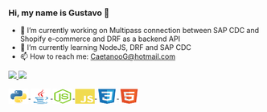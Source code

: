 ### Hi, my name is Gustavo 🚀

- 🔭 I’m currently working on Multipass connection between SAP CDC and Shopify e-commerce and DRF as a backend API
- 🌱 I’m currently learning NodeJS, DRF and SAP CDC
- 📫 How to reach me: CaetanooG@hotmail.com

<div>
  <a href="https://github.com/CaetanoGS/CaetanoGS">
  <img height='200em' src="https://github-readme-stats.vercel.app/api?username=caetanogs&show_icons=true&theme=dracula">
  <img height='200em' src="https://github-readme-stats.vercel.app/api/top-langs/?username=caetanogs&layout=compact&langs_count=16&theme=dracula">
</div>
<div style="display: inline_block"><br>
  <img align="center" alt="Caetano-py" height="30" width="40" src="https://raw.githubusercontent.com/devicons/devicon/master/icons/python/python-original.svg">
  <img align="center" alt="Caetano-java" height="30" width="40" src="https://raw.githubusercontent.com/devicons/devicon/master/icons/java/java-original.svg">
  <img align="center" alt="Caetano-node" height="30" width="40" src="https://raw.githubusercontent.com/devicons/devicon/master/icons/nodejs/nodejs-original.svg">
  <img align="center" alt="Caetano-JS" height="30" width="40" src="https://raw.githubusercontent.com/devicons/devicon/master/icons/javascript/javascript-plain.svg">
  <img align="center" alt="Caetano-JS" height="30" width="40" src="https://raw.githubusercontent.com/devicons/devicon/master/icons/css3/css3-original.svg">
  <img align="center" alt="Caetano-JS" height="30" width="40" src="https://raw.githubusercontent.com/devicons/devicon/master/icons/html5/html5-original.svg">
</div>
  
  ##
  
